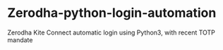 # Zerodha-python-login-automation
Zerodha Kite Connect automatic login using Python3, with recent TOTP mandate
